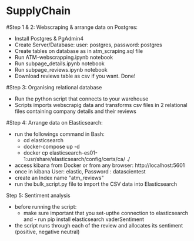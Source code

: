 # SupplyChain
#Step 1 & 2: Webscraping & arrange data on Postgres:
  - Install Postgres & PgAdmin4 
  - Create Server/Database: user: postgres, password: postgres
  - Create tables on database as in atm_scraping.sql file
  - Run ATM-webscrapping.ipynb notebook
  - Run subpage_details.ipynb notebook
  - Run subpage_reviews.ipynb notebook
  - Download reviews table as csv if you want. Done!

#Step 3: Organising relational database
  - Run the python script that connects to your warehouse
  - Scripts imports webscrapig data and transforms csv files in 2 relational files containing company details and their reviews

#Step 4: Arrange data on Elasticsearch: 
  - run the followings command in Bash:
    - cd elasticsearch
    - docker-compose up -d
    - docker cp elasticsearch-es01-1:usr/share/elasticsearch/config/certs/ca/ ./
  - access kibana from Docker or from any browser: http://localhost:5601
  - once in kibana User: elastic, Password : datascientest
  - create an Index name "atm_reviews"
  - run the bulk_script.py file to import the CSV data into Elasticsearch

Step 5: Sentiment analysis
  - before running the script:
      - make sure important that you set-upthe connection to elasticsearch and - run pip install elasticsearch vaderSentiment 
  - the script runs through each of the review and allocates its sentiment (positive, negative neutral)
  